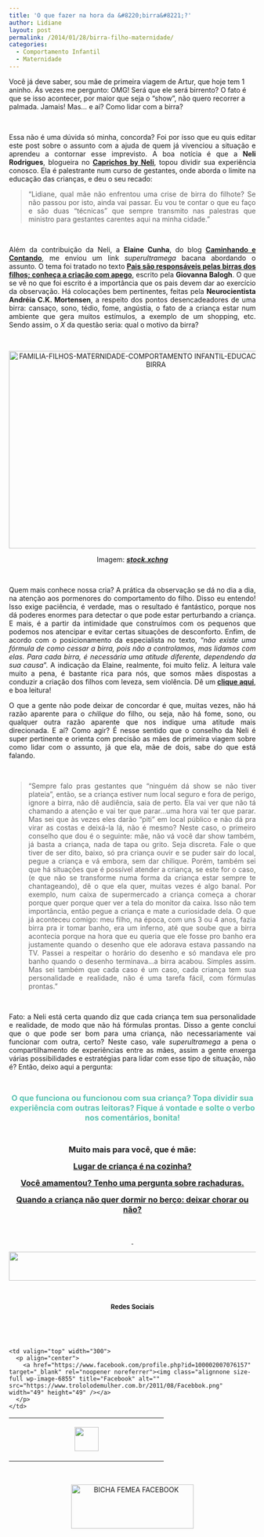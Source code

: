 ```yaml
---
title: 'O que fazer na hora da &#8220;birra&#8221;?'
author: Lidiane
layout: post
permalink: /2014/01/28/birra-filho-maternidade/
categories:
  - Comportamento Infantil
  - Maternidade
---
```

Você já deve saber, sou mãe de primeira viagem de Artur, que hoje tem 1 aninho. Ás vezes me pergunto: OMG! Será que ele será birrento? O fato é que se isso acontecer, por maior que seja o &#8220;show&#8221;, não quero recorrer a palmada. Jamais! Mas&#8230; e aí? Como lidar com a birra?

&nbsp;

<p style="text-align: justify;">
  Essa não é uma dúvida só minha, concorda? Foi por isso que eu quis editar este post sobre o assunto com a ajuda de quem já vivenciou a situação e aprendeu a contornar esse imprevisto. A boa notícia é que a <strong>Neli Rodrigues</strong>, blogueira no <strong><a href="http://www.caprichosbyneli.com/" target="_blank" rel="noopener noreferrer">Caprichos by Neli</a></strong>, topou dividir sua experiência conosco. Ela é palestrante num curso de gestantes, onde aborda o limite na educação das crianças, e deu o seu recado:
</p>

<!--more-->

> <p style="text-align: justify;">
>   “Lidiane, qual mãe não enfrentou uma crise de birra do filhote? Se não passou por isto, ainda vai passar. Eu vou te contar o que eu faço e são duas &#8220;técnicas&#8221; que sempre transmito nas palestras que ministro para gestantes carentes aqui na minha cidade.”
> </p>

&nbsp;

<p style="text-align: justify;">
  Além da contribuição da Neli, a <strong>Elaine Cunha</strong>, do blog <strong><a href="http://www.caminhandocontando.com/" target="_blank" rel="noopener noreferrer">Caminhando e Contando</a></strong>, me enviou um link <em>superultramega</em> bacana abordando o assunto. O tema foi tratado no texto <strong><a href="http://maternar.blogfolha.uol.com.br/2014/01/16/pais-sao-responsaveis-pelas-birras-dos-filhos-conheca-a-criacao-com-apego/" target="_blank" rel="noopener noreferrer">Pais são responsáveis pelas birras dos filhos; conheça a criação com apego</a></strong>, escrito pela <strong>Giovanna Balogh</strong>. O que se vê no que foi escrito é a importância que os pais devem dar ao exercício da observação. Há colocações bem pertinentes, feitas pela <strong>Neurocientista Andréia C.K. Mortensen</strong>, a respeito dos pontos desencadeadores de uma birra: cansaço, sono, tédio, fome, angústia, o fato de a criança estar num ambiente que gera muitos estímulos, a exemplo de um shopping, etc. Sendo assim, o<em> X</em> da questão seria: qual o motivo da birra?
</p>

&nbsp;

<p style="text-align: center;">
  <a href="https://www.trololodemulher.com.br/2014/01/FAMILIA-FILHOS-MATERNIDADE-COMPORTAMENTO-INFANTIL-EDUCACAO-INFANTIL-BIRRA.jpg"><img class="alignnone size-full wp-image-9875" alt="FAMILIA-FILHOS-MATERNIDADE-COMPORTAMENTO INFANTIL-EDUCACAO INFANTIL-BIRRA" src="https://www.trololodemulher.com.br/2014/01/FAMILIA-FILHOS-MATERNIDADE-COMPORTAMENTO-INFANTIL-EDUCACAO-INFANTIL-BIRRA.jpg" width="600" height="402" /></a>
</p>

<p style="text-align: center;">
  Imagem: <strong><em><a href="http://www.sxc.hu/" target="_blank" rel="noopener noreferrer">stock.xchng</a></em></strong>
</p>

&nbsp;

<p style="text-align: justify;">
  Quem mais conhece nossa cria? A prática da observação se dá no dia a dia, na atenção aos pormenores do comportamento do filho. Disso eu entendo! Isso exige paciência, é verdade, mas o resultado é fantástico, porque nos dá poderes enormes para detectar o que pode estar perturbando a criança. E mais, é a partir da intimidade que construímos com os pequenos que podemos nos atencipar e evitar certas situações de desconforto. Enfim, de acordo com o posicionamento da especialista no texto, “<em>não existe uma fórmula de como cessar a birra, pois não a controlamos, mas lidamos com elas. Para cada birra, é necessária uma atitude diferente, dependendo da sua causa</em>”. A indicação da Elaine, realmente, foi muito feliz. A leitura vale muito a pena, é bastante rica para nós, que somos mães dispostas a conduzir a criação dos filhos com leveza, sem violência. Dê um<strong> <a href="http://maternar.blogfolha.uol.com.br/2014/01/16/pais-sao-responsaveis-pelas-birras-dos-filhos-conheca-a-criacao-com-apego/" target="_blank" rel="noopener noreferrer">clique aqui</a></strong>, e boa leitura!
</p>

<p style="text-align: justify;">
  O que a gente não pode deixar de concordar é que, muitas vezes, não há razão aparente para o <em>chilique</em> do filho, ou seja, não há fome, sono, ou qualquer outra razão aparente que nos indique uma atitude mais direcionada. E aí? Como agir? É nesse sentido que o conselho da Neli é super pertinente e orienta com precisão as mães de primeira viagem sobre como lidar com o assunto, já que ela, mãe de dois, sabe do que está falando.
</p>

&nbsp;

> <p style="text-align: justify;">
>   “Sempre falo pras gestantes que &#8220;ninguém dá show se não tiver plateia&#8221;, então, se a criança estiver num local seguro e fora de perigo, ignore a birra, não dê audiência, saia de perto. Ela vai ver que não tá chamando a atenção e vai ter que parar&#8230;uma hora vai ter que parar. Mas sei que às vezes eles darão &#8220;piti&#8221; em local público e não dá pra virar as costas e deixá-la lá, não é mesmo? Neste caso, o primeiro conselho que dou é o seguinte: mãe, não vá você dar show também, já basta a criança, nada de tapa ou grito. Seja discreta. Fale o que tiver de ser dito, baixo, só pra criança ouvir e se puder sair do local, pegue a criança e vá embora, sem dar chilique. Porém, também sei que há situações que é possível atender a criança, se este for o caso, (e que não se transforme numa forma da criança estar sempre te chantageando), dê o que ela quer, muitas vezes é algo banal. Por exemplo, num caixa de supermercado a criança começa a chorar porque quer porque quer ver a tela do monitor da caixa. Isso não tem importância, então pegue a criança e mate a curiosidade dela. O que já aconteceu comigo: meu filho, na época, com uns 3 ou 4 anos, fazia birra pra ir tomar banho, era um inferno, até que soube que a birra acontecia porque na hora que eu queria que ele fosse pro banho era justamente quando o desenho que ele adorava estava passando na TV. Passei a respeitar o horário do desenho e só mandava ele pro banho quando o desenho terminava&#8230;a birra acabou. Simples assim. Mas sei também que cada caso é um caso, cada criança tem sua personalidade e realidade, não é uma tarefa fácil, com fórmulas prontas.”
> </p>

&nbsp;

<p style="text-align: justify;">
  Fato: a Neli está certa quando diz que cada criança tem sua personalidade e realidade, de modo que não há fórmulas prontas. Disso a gente conclui que o que pode ser bom para uma criança, não necessariamente vai funcionar com outra, certo? Neste caso, vale <em>superultramega</em> a pena o compartilhamento de experiências entre as mães, assim a gente enxerga várias possibilidades e estratégias para lidar com esse tipo de situação, não é? Então, deixo aqui a pergunta:
</p>

&nbsp;

<p style="text-align: center;" align="center">
  <strong><span style="color: #58c2b0; font-size: medium;">O que funciona ou funcionou com sua criança? Topa dividir sua experiência com outras leitoras? Fique á vontade e solte o verbo nos comentários, bonita!</span></strong>
</p>

&nbsp;

<p style="text-align: center;">
  <strong><span style="font-size: medium;">Muito mais para você, que é mãe:</span></strong>
</p>

<p style="text-align: center;">
  <a href="http://www.trololodemulher.com.br/2013/10/14/crianca-alimentacao/"><strong><span style="font-size: medium;">Lugar de criança é na cozinha?</span></strong></a>
</p>

<p style="text-align: center;">
  <a href="http://www.trololodemulher.com.br/2013/09/13/amamentacao-rachaduras/"><strong><span style="font-size: medium;">Você amamentou? Tenho uma pergunta sobre rachaduras.</span></strong></a>
</p>

<p style="text-align: center;">
  <a href="http://www.trololodemulher.com.br/2013/09/06/sono-bebe-berco-choro/"><strong><span style="font-size: medium;">Quando a criança não quer dormir no berço: deixar chorar ou não?</span></strong></a>
</p>

&nbsp;

<p align="center">
  <a href="http://www.trololodemulher.com.br/2013/09/11/decoracao-parede-fotos/"><strong> </strong></a>
</p>

<p align="center">
  <a href="http://feedburner.google.com/fb/a/mailverify?uri=blogbichafemea&loc=pt_BR" target="_blank" rel="noopener noreferrer"><img class="alignnone size-full wp-image-8451" title="Assine o Bicha Fêmea grátis!" alt="" src="https://www.trololodemulher.com.br/2012/01/rodapé.png" width="600" height="59" /></a>
</p>

&nbsp;

<p align="center">
  <strong><span style="font-size: small;">Redes Sociais</span></strong>
</p>

&nbsp;

&nbsp;

<table width="600" border="0" cellspacing="0" cellpadding="2">
  <tr>
    <td valign="top" width="300">
      <p align="center">
        <a href="https://twitter.com/#%21/bichafemea" target="_blank" rel="noopener noreferrer"><img class="alignnone size-full wp-image-6857" title="Twitter" alt="" src="https://www.trololodemulher.com.br/2011/08/Twitter.png" width="49" height="49" /></a>
      </p>
    </td>
    
    <td valign="top" width="300">
      <p align="center">
        <a href="https://www.facebook.com/profile.php?id=100002007076157" target="_blank" rel="noopener noreferrer"><img class="alignnone size-full wp-image-6855" title="Facebook" alt="" src="https://www.trololodemulher.com.br/2011/08/Facebbok.png" width="49" height="49" /></a>
      </p>
    </td>
  </tr>
</table>

&nbsp;

<p style="text-align: center;">
  <a href="https://www.facebook.com/bichafemea" target="_blank" rel="noopener noreferrer"><img class="alignnone size-full wp-image-9849" alt="BICHA FEMEA FACEBOOK" src="https://www.trololodemulher.com.br/2014/01/BICHA-FEMEA-FACEBOOK1.png" width="250" height="90" /></a>
</p>